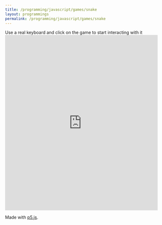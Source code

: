 ```yaml
---
title: /programming/javascript/games/snake
layout: programmings
permalink: /programming/javascript/games/snake
---
```


<!-- <h1>Snake</h1> -->

<p>Use a real keyboard and click on the game to start interacting with it

<iframe src="https://editor.p5js.org/Plotkine/present/wt0UfN_ce" width="500px" height="575px" frameBorder="0" title="snake"></iframe>

Made with <a href="https://p5js.org/" target="_blank" rel="noopener noreferrer">p5.js</a>.</p>
